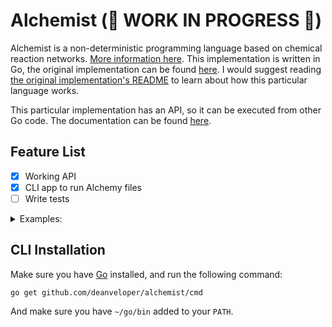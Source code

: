 # Alchemist (🚒 WORK IN PROGRESS 🚒)

Alchemist is a non-deterministic programming language based on chemical reaction networks. [More information here](https://esolangs.org/wiki/Alchemist). This implementation is written in Go, the original implementation can be found [here](https://github.com/bforte/Alchemist). I would suggest reading [the original implementation's README](https://github.com/bforte/Alchemist/blob/master/README.md) to learn about how this particular language works.

This particular implementation has an API, so it can be executed from other Go code. The documentation can be found [here](https://godoc.org/deanveloper/alchemist).

## Feature List

 * [x] Working API
 * [x] CLI app to run Alchemy files
 * [ ] Write tests

<details><summary>Examples:</summary>

### Hello world
<pre>
_->Out_"Hello, World!"
</pre>

### Hello world (using `!` to determine input universe)
<pre>
x->Out_"Hello, World!"!x
</pre>

### Countdown
<pre>
_->5x
x->Out_x
0x->Out_"Liftoff"
</pre>

### Adder
<pre>
_ -> a+reqX+Out_"Input 1:"+In_x+Out_"Input 2:"+In_y
x -> z
y -> z
a+0x+0y -> Out_z
</pre>

### Fibonacci
<pre>
_ -> Out_"Enter how many numbers you wanna see:"+In_loop+b+setNext+Out_""+Out_"Fibonacci:"+Out_a+Out_b

loop+a+setNext -> loop+next+setNext
loop+b+setNext -> loop+next+setNext+saveB
loop+0a+0b+setNext -> Out_next+setA

loop+setA+saveB -> loop+setA+a
loop+setA+0saveB -> loop+setB

loop+setB+next -> loop+setB+b
loop+setB+0next -> loop+setNext
</pre>
</details>

## CLI Installation

Make sure you have [Go](https://golang.org/dl/) installed, and run the following command:

```
go get github.com/deanveloper/alchemist/cmd
```

And make sure you have `~/go/bin` added to your `PATH`.